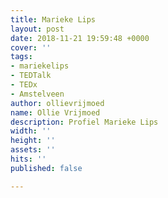 ```yaml
---
title: Marieke Lips
layout: post
date: 2018-11-21 19:59:48 +0000
cover: ''
tags:
- mariekelips
- TEDTalk
- TEDx
- Amstelveen
author: ollievrijmoed
name: Ollie Vrijmoed
description: Profiel Marieke Lips
width: ''
height: ''
assets: ''
hits: ''
published: false

---
```

